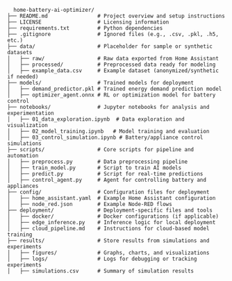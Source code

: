       home-battery-ai-optimizer/
    ├── README.md                # Project overview and setup instructions
    ├── LICENSE                  # Licensing information
    ├── requirements.txt         # Python dependencies
    ├── .gitignore               # Ignored files (e.g., .csv, .pkl, .h5, etc.)
    ├── data/                    # Placeholder for sample or synthetic datasets
    │   ├── raw/                 # Raw data exported from Home Assistant
    │   ├── processed/           # Preprocessed data ready for modeling
    │   ├── example_data.csv     # Example dataset (anonymized/synthetic if needed)
    ├── models/                  # Trained models for deployment
    │   ├── demand_predictor.pkl # Trained energy demand prediction model
    │   ├── optimizer_agent.onnx # RL or optimization model for battery control
    ├── notebooks/               # Jupyter notebooks for analysis and experimentation
    │   ├── 01_data_exploration.ipynb  # Data exploration and visualization
    │   ├── 02_model_training.ipynb   # Model training and evaluation
    │   ├── 03_control_simulation.ipynb # Battery/appliance control simulations
    ├── scripts/                 # Core scripts for pipeline and automation
    │   ├── preprocess.py        # Data preprocessing pipeline
    │   ├── train_model.py       # Script to train AI models
    │   ├── predict.py           # Script for real-time predictions
    │   ├── control_agent.py     # Agent for controlling battery and appliances
    ├── config/                  # Configuration files for deployment
    │   ├── home_assistant.yaml  # Example Home Assistant configuration
    │   ├── node_red.json        # Example Node-RED flows
    ├── deployment/              # Deployment-specific files and tools
    │   ├── docker/              # Docker configurations (if applicable)
    │   ├── edge_inference.py    # Inference logic for local deployment
    │   ├── cloud_pipeline.md    # Instructions for cloud-based model training
    ├── results/                 # Store results from simulations and experiments
    │   ├── figures/             # Graphs, charts, and visualizations
    │   ├── logs/                # Logs for debugging or tracking experiments
    │   ├── simulations.csv      # Summary of simulation results
